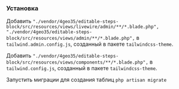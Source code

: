 ### Установка

Добавить `"./vendor/4geo35/editable-steps-block/src/resources/views/livewire/admin/**/*.blade.php",
        "./vendor/4geo35/editable-steps-block/src/resources/views/admin/**/*.blade.php",` в `tailwind.admin.config.js`, созданный в пакете `tailwindcss-theme`.

Добавить `"./vendor/4geo35/editable-steps-block/src/resources/views/components/**/*.blade.php",` в `tailwind.config.js`, созданный в пакете `tailwindcss-theme`.

Запустить миграции для создания таблиц `php artisan migrate`
